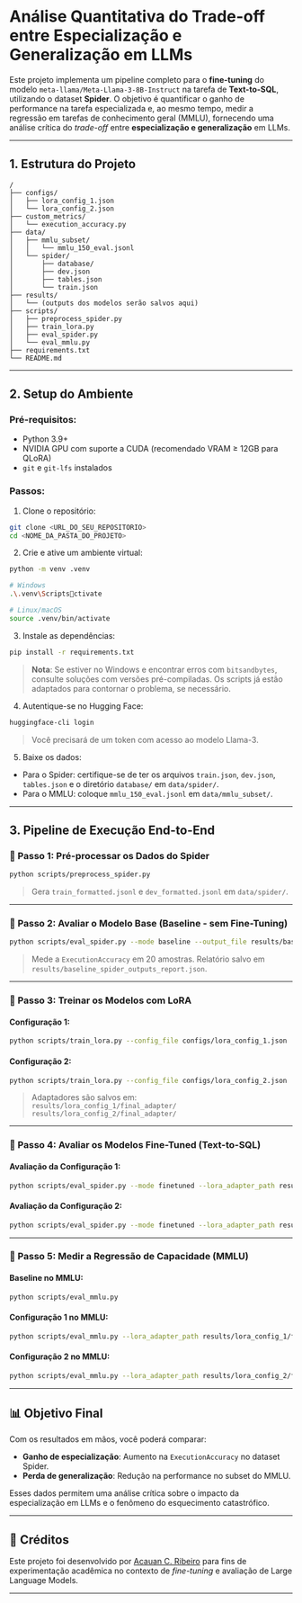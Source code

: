 # Análise Quantitativa do Trade-off entre Especialização e Generalização em LLMs

Este projeto implementa um pipeline completo para o **fine-tuning** do modelo `meta-llama/Meta-Llama-3-8B-Instruct` na tarefa de **Text-to-SQL**, utilizando o dataset **Spider**. O objetivo é quantificar o ganho de performance na tarefa especializada e, ao mesmo tempo, medir a regressão em tarefas de conhecimento geral (MMLU), fornecendo uma análise crítica do *trade-off* entre **especialização e generalização** em LLMs.

---

## 1. Estrutura do Projeto

```
/
├── configs/
│   ├── lora_config_1.json
│   └── lora_config_2.json
├── custom_metrics/
│   └── execution_accuracy.py
├── data/
│   ├── mmlu_subset/
│   │   └── mmlu_150_eval.jsonl
│   └── spider/
│       ├── database/
│       ├── dev.json
│       ├── tables.json
│       └── train.json
├── results/
│   └── (outputs dos modelos serão salvos aqui)
├── scripts/
│   ├── preprocess_spider.py
│   ├── train_lora.py
│   ├── eval_spider.py
│   └── eval_mmlu.py
├── requirements.txt
└── README.md
```

---

## 2. Setup do Ambiente

### Pré-requisitos:
- Python 3.9+
- NVIDIA GPU com suporte a CUDA (recomendado VRAM ≥ 12GB para QLoRA)
- `git` e `git-lfs` instalados

### Passos:

1. Clone o repositório:
```bash
git clone <URL_DO_SEU_REPOSITORIO>
cd <NOME_DA_PASTA_DO_PROJETO>
```

2. Crie e ative um ambiente virtual:
```bash
python -m venv .venv

# Windows
.\.venv\Scriptsctivate

# Linux/macOS
source .venv/bin/activate
```

3. Instale as dependências:
```bash
pip install -r requirements.txt
```

> **Nota**: Se estiver no Windows e encontrar erros com `bitsandbytes`, consulte soluções com versões pré-compiladas. Os scripts já estão adaptados para contornar o problema, se necessário.

4. Autentique-se no Hugging Face:
```bash
huggingface-cli login
```
> Você precisará de um token com acesso ao modelo Llama-3.

5. Baixe os dados:
- Para o Spider: certifique-se de ter os arquivos `train.json`, `dev.json`, `tables.json` e o diretório `database/` em `data/spider/`.
- Para o MMLU: coloque `mmlu_150_eval.jsonl` em `data/mmlu_subset/`.

---

## 3. Pipeline de Execução End-to-End

### 🔹 Passo 1: Pré-processar os Dados do Spider
```bash
python scripts/preprocess_spider.py
```
> Gera `train_formatted.jsonl` e `dev_formatted.jsonl` em `data/spider/`.

---

### 🔹 Passo 2: Avaliar o Modelo Base (Baseline - sem Fine-Tuning)
```bash
python scripts/eval_spider.py --mode baseline --output_file results/baseline_spider_outputs.json --max_samples 20
```
> Mede a `ExecutionAccuracy` em 20 amostras. Relatório salvo em `results/baseline_spider_outputs_report.json`.

---

### 🔹 Passo 3: Treinar os Modelos com LoRA

#### Configuração 1:
```bash
python scripts/train_lora.py --config_file configs/lora_config_1.json
```

#### Configuração 2:
```bash
python scripts/train_lora.py --config_file configs/lora_config_2.json
```

> Adaptadores são salvos em:  
> `results/lora_config_1/final_adapter/`  
> `results/lora_config_2/final_adapter/`

---

### 🔹 Passo 4: Avaliar os Modelos Fine-Tuned (Text-to-SQL)

#### Avaliação da Configuração 1:
```bash
python scripts/eval_spider.py --mode finetuned --lora_adapter_path results/lora_config_1/final_adapter/ --output_file results/finetuned_config1_outputs.json --max_samples 20
```

#### Avaliação da Configuração 2:
```bash
python scripts/eval_spider.py --mode finetuned --lora_adapter_path results/lora_config_2/final_adapter/ --output_file results/finetuned_config2_outputs.json --max_samples 20
```

---

### 🔹 Passo 5: Medir a Regressão de Capacidade (MMLU)

#### Baseline no MMLU:
```bash
python scripts/eval_mmlu.py
```

#### Configuração 1 no MMLU:
```bash
python scripts/eval_mmlu.py --lora_adapter_path results/lora_config_1/final_adapter/
```

#### Configuração 2 no MMLU:
```bash
python scripts/eval_mmlu.py --lora_adapter_path results/lora_config_2/final_adapter/
```

---

## 📊 Objetivo Final

Com os resultados em mãos, você poderá comparar:

- **Ganho de especialização**: Aumento na `ExecutionAccuracy` no dataset Spider.
- **Perda de generalização**: Redução na performance no subset do MMLU.

Esses dados permitem uma análise crítica sobre o impacto da especialização em LLMs e o fenômeno do esquecimento catastrófico.

---

## 📌 Créditos

Este projeto foi desenvolvido por [Acauan C. Ribeiro](https://github.com/acauanrr) para fins de experimentação acadêmica no contexto de *fine-tuning* e avaliação de Large Language Models.

---